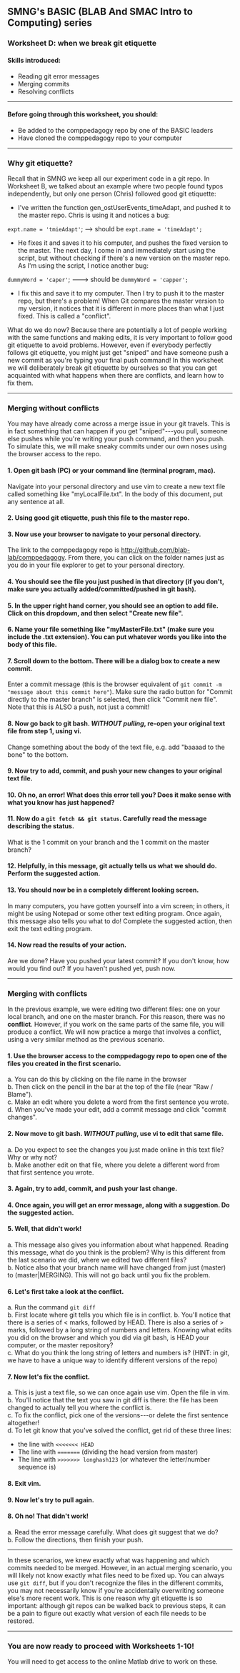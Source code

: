 ## SMNG's BASIC (BLAB And SMAC Intro to Computing) series
### Worksheet D: when we break git etiquette
 
#### Skills introduced: 
* Reading git error messages
* Merging commits
* Resolving conflicts

----------------------------------------------------------------------------------
#### Before going through this worksheet, you should:
* Be added to the comppedagogy repo by one of the BASIC leaders
* Have cloned the comppedagogy repo to your computer
----------------------------------------------------------------------------------
### Why git etiquette? 

Recall that in SMNG we keep all our experiment code in a git repo. In Worksheet B, we talked about an example where two people found typos independently, but only one person (Chris) followed good git etiquette: 

* I've written the function gen_ostUserEvents_timeAdapt, and pushed it to the master repo. Chris is using it and notices a bug: 

`expt.name = 'tmieAdapt'`; --> should be `expt.name = 'timeAdapt';` 

* He fixes it and saves it to his computer, and pushes the fixed version to the master. The next day, I come in and immediately start using the script, but without checking if there's a new version on the master repo. As I'm using the script, I notice another bug: 

`dummyWord = 'caper'`; ---> should be `dummyWord = 'capper'; `

* I fix this and save it to my computer. Then I try to push it to the master repo, but there's a problem! When Git compares the master version to my version, it notices that it is different in more places than what I just fixed. This is called a "conflict". 

What do we do now? Because there are potentially a lot of people working with the same functions and making edits, it is very important to follow good git etiquette to avoid problems. However, even if everybody perfectly follows git etiquette, you might just get "sniped" and have someone push a new commit as you're typing your final push command! In this worksheet we will deliberately break git etiquette by ourselves so that you can get acquainted with what happens when there are conflicts, and learn how to fix them. 

----------------------------
### Merging without conflicts

You may have already come across a merge issue in your git travels. This is in fact something that can happen if you get "sniped"---you pull, someone else pushes while you're writing your push command, and then you push. To simulate this, we will make sneaky commits under our own noses using the browser access to the repo. 

#### 1. Open git bash (PC) or your command line (terminal program, mac). 

Navigate into your personal directory and use vim to create a new text file called something like "myLocalFile.txt". In the body of this document, put any sentence at all.  

#### 2. Using good git etiquette, push this file to the master repo. 

#### 3. Now use your browser to navigate to your personal directory. 

The link to the comppedagogy repo is http://github.com/blab-lab/comppedagogy. From there, you can click on the folder names just as you do in your file explorer to get to your personal directory. 

#### 4. You should see the file you just pushed in that directory (if you don't, make sure you actually added/committed/pushed in git bash). 

#### 5. In the upper right hand corner, you should see an option to add file. Click on this dropdown, and then select "Create new file". 

#### 6. Name your file something like "myMasterFile.txt" (make sure you include the .txt extension). You can put whatever words you like into the body of this file. 

#### 7. Scroll down to the bottom. There will be a dialog box to create a new commit. 

Enter a commit message (this is the browser equivalent of `git commit -m "message about this commit here"`). Make sure the radio button for "Commit directly to the master branch" is selected, then click "Commit new file". Note that this is ALSO a push, not just a commit! 

#### 8. Now go back to git bash. *WITHOUT pulling*, re-open your original text file from step 1, using vi. 

Change something about the body of the text file, e.g. add "baaaad to the bone" to the bottom. 

#### 9. Now try to add, commit, and push your new changes to your original text file. 

#### 10. Oh no, an error! What does this error tell you? Does it make sense with what you know has just happened? 

#### 11. Now do a `git fetch && git status`. Carefully read the message describing the status. 

What is the 1 commit on your branch and the 1 commit on the master branch? 

#### 12. Helpfully, in this message, git actually tells us what we should do. Perform the suggested action. 

#### 13. You should now be in a completely different looking screen. 

In many computers, you have gotten yourself into a vim screen; in others, it might be using Notepad or some other text editing program. Once again, this message also tells you what to do! Complete the suggested action, then exit the text editing program. 

#### 14. Now read the results of your action. 

Are we done? Have you pushed your latest commit? If you don't know, how would you find out? If you haven't pushed yet, push now. 

----------------------------
### Merging with conflicts

In the previous example, we were editing two different files: one on your local branch, and one on the master branch. For this reason, there was no **conflict**. However, if you work on the same parts of the same file, you will produce a conflict. We will now practice a merge that involves a conflict, using a very similar method as the previous scenario. 

#### 1. Use the browser access to the comppedagogy repo to open one of the files you created in the first scenario. 
a. You can do this by clicking on the file name in the browser <br>
b. Then click on the pencil in the bar at the top of the file (near "Raw / Blame"). <br> 
c. Make an edit where you delete a word from the first sentence you wrote. <br>
d. When you've made your edit, add a commit message and click "commit changes". 

#### 2. Now move to git bash. *WITHOUT pulling*, use vi to edit that same file. 
a. Do you expect to see the changes you just made online in this text file? Why or why not? <br>
b. Make another edit on that file, where you delete a different word from that first sentence you wrote. 

#### 3. Again, try to add, commit, and push your last change. 

#### 4. Once again, you will get an error message, along with a suggestion. Do the suggested action. 

#### 5. Well, that didn't work! 
a. This message also gives you information about what happened. Reading this message, what do you think is the problem? Why is this different from the last scenario we did, where we edited two different files? <br>
b. Notice also that your branch name will have changed from just (master) to (master|MERGING). This will not go back until you fix the problem. 

#### 6. Let's first take a look at the conflict. 
a. Run the command `git diff` <br>
b. First locate where git tells you which file is in conflict. 
b. You'll notice that there is a series of < marks, followed by HEAD. There is also a series of > marks, followed by a long string of numbers and letters. Knowing what edits you did on the browser and which you did via git bash, is HEAD your computer, or the master repository? <br>
c. What do you think the long string of letters and numbers is? (HINT: in git, we have to have a unique way to identify different versions of the repo)

#### 7. Now let's fix the conflict. 
a. This is just a text file, so we can once again use vim. Open the file in vim. <br>
b. You'll notice that the text you saw in git diff is there: the file has been changed to actually tell you where the conflict is. <br>
c. To fix the conflict, pick one of the versions---or delete the first sentence altogether! <br>
d. To let git know that you've solved the conflict, get rid of these three lines: 
* the line with `<<<<<<< HEAD`
* The line with `=======` (dividing the head version from master)
* The line with `>>>>>>> longhash123` (or whatever the letter/number sequence is)

#### 8. Exit vim. 

#### 9. Now let's try to pull again. 

#### 8. Oh no! That didn't work! 
a. Read the error message carefully. What does git suggest that we do? <br>
b. Follow the directions, then finish your push. 

----------------------------------
In these scenarios, we knew exactly what was happening and which commits needed to be merged. However, in an actual merging scenario, you will likely not know exactly what files need to be fixed up. You can always use `git diff`, but if you don't recognize the files in the different commits, you may not necessarily know if you're accidentally overwriting someone else's more recent work. This is one reason why git etiquette is so important: although git repos can be walked back to previous steps, it can be a pain to figure out exactly what version of each file needs to be restored. 

----------------------------------
### You are now ready to proceed with Worksheets 1-10! 
You will need to get access to the online Matlab drive to work on these. 

